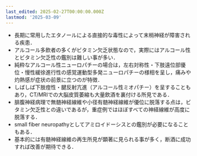 ```yaml
---
last_edited: 2025-02-27T00:00:00.000Z
lastmod: '2025-03-09'
---
```





- 長期に常用したエタノールによる直接的な毒性によって末梢神経が障害される疾患．
- アルコール多飲者の多くがビタミン欠乏状態なので，実際にはアルコール性とビタミン欠乏性の鑑別は難しい事が多い．
- 純粋なアルコール性ニューロパチーの場合は，左右対称性・下肢遠位部優位・慢性緩徐進行性の感覚運動型多発ニューロパチーの様相を呈し，痛みや灼熱感が症状の前景に立つのが特徴．
- しばしば下肢痙性・腱反射亢進（アルコール性ミオパチー）を呈することもあり，CT/MRIでの大脳皮質萎縮も大量飲酒を裏付ける所見である．
- 腓腹神経病理で無髄神経線維や小径有髄神経線維が優位に脱落する点は，ビタミン欠乏性との違いであるが，重症例ではほぼすべての神経線維が高度に脱落する．
- small fiber neuropathyとしてアミロイドーシスとの鑑別が必要になることもある．
- 基本的には有髄神経線維の再生所見が顕著に見られる事が多く，断酒に成功すれば改善が期待できる．
